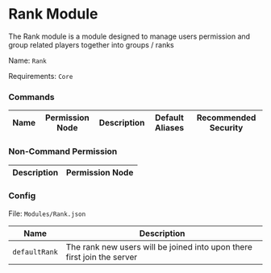 # Rank Module

The Rank module is a module designed to manage users permission and group related players together into groups / ranks

Name: `Rank`

Requirements: `Core`

### Commands

| Name        | Permission Node            | Description                                                                 | Default Aliases                         | Recommended Security  |
| ----------- | ---------------------------|-----------------------------------------------------------------------------|-----------------------------------------|-----------------------|

### Non-Command Permission

| Description                                                                                                                                              | Permission Node    |
| -------------------------------------------------------------------------------------------------------------------------------------------------------- |--------------------|

### Config

File: `Modules/Rank.json`

| Name              | Description                                                                                                                                                             |
|-------------------|-------------------------------------------------------------------------------------------------------------------------------------------------------------------------|
| `defaultRank`     | The rank new users will be joined into upon there first join the server                                                                                                 |
